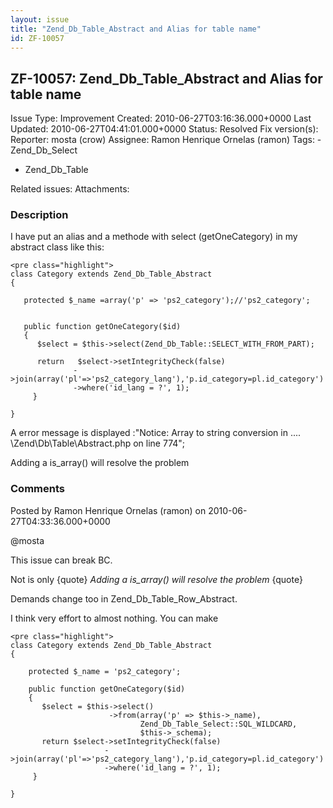```yaml
---
layout: issue
title: "Zend_Db_Table_Abstract and Alias for table name"
id: ZF-10057
---
```


ZF-10057: Zend\_Db\_Table\_Abstract and Alias for table name
------------------------------------------------------------

 Issue Type: Improvement Created: 2010-06-27T03:16:36.000+0000 Last Updated: 2010-06-27T04:41:01.000+0000 Status: Resolved Fix version(s): 
 Reporter:  mosta (crow)  Assignee:  Ramon Henrique Ornelas (ramon)  Tags: - Zend\_Db\_Select
- Zend\_Db\_Table
 
 Related issues: 
 Attachments: 
### Description

I have put an alias and a methode with select (getOneCategory) in my abstract class like this:

 
    <pre class="highlight">
    class Category extends Zend_Db_Table_Abstract
    {
    
       protected $_name =array('p' => 'ps2_category');//'ps2_category';
    
    
       public function getOneCategory($id) 
       {
          $select = $this->select(Zend_Db_Table::SELECT_WITH_FROM_PART);
          
          return   $select->setIntegrityCheck(false)
                  ->join(array('pl'=>'ps2_category_lang'),'p.id_category=pl.id_category')
                  ->where('id_lang = ?', 1);
         }
    
    }


A error message is displayed :"Notice: Array to string conversion in .... \\Zend\\Db\\Table\\Abstract.php on line 774";

Adding a is\_array() will resolve the problem

 

 

### Comments

Posted by Ramon Henrique Ornelas (ramon) on 2010-06-27T04:33:36.000+0000

@mosta

This issue can break BC.

Not is only {quote} _Adding a is\_array() will resolve the problem_ {quote}

Demands change too in Zend\_Db\_Table\_Row\_Abstract.

I think very effort to almost nothing. You can make

 
    <pre class="highlight">
    class Category extends Zend_Db_Table_Abstract
    {
    
        protected $_name = 'ps2_category';
    
        public function getOneCategory($id)
        { 
           $select = $this->select()
                          ->from(array('p' => $this->_name), 
                                 Zend_Db_Table_Select::SQL_WILDCARD, 
                                 $this->_schema);
           return $select->setIntegrityCheck(false)
                         ->join(array('pl'=>'ps2_category_lang'),'p.id_category=pl.id_category')
                         ->where('id_lang = ?', 1); 
         }
    
    }


 

 